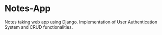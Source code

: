# Notes-App
Notes taking web app using Django.
Implementation of User Authentication System and CRUD functionalities.
